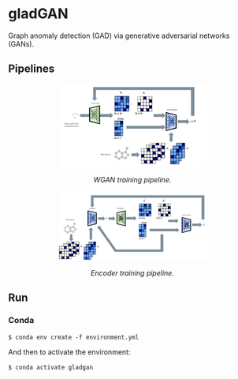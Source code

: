 # gladGAN
Graph anomaly detection (GAD) via generative adversarial networks (GANs).

## Pipelines

<div align="center">
  <img src="res/wgan_training.png" alt="demo" width="300"/>
  <p><em>WGAN training pipeline.<p></em>
</div>

<div align="center">
  <img src="res/encoder_training.png" alt="demo" width="300"/>
  <p><em>Encoder training pipeline.<p></em>
</div>

## Run

### Conda

```
$ conda env create -f environment.yml
```
And then to activate the environment:
```
$ conda activate gladgan
```

